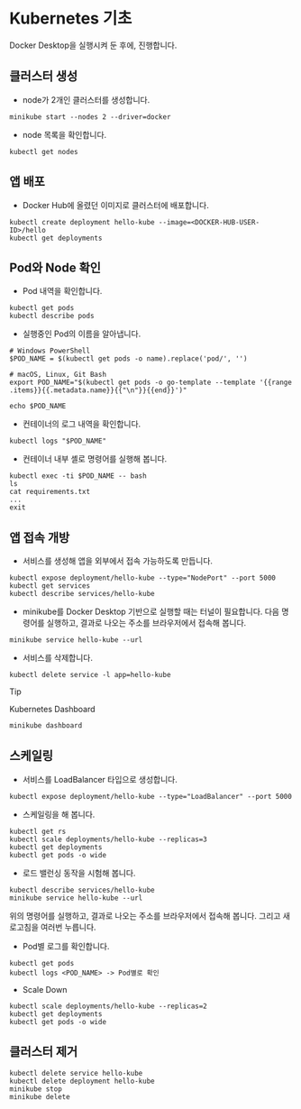 # Kubernetes 기초

Docker Desktop을 실행시켜 둔 후에, 진행합니다.

## 클러스터 생성

- node가 2개인 클러스터를 생성합니다.
```
minikube start --nodes 2 --driver=docker
```

- node 목록을 확인합니다.
```
kubectl get nodes
```


## 앱 배포
- Docker Hub에 올렸던 이미지로 클러스터에 배포합니다.
```
kubectl create deployment hello-kube --image=<DOCKER-HUB-USER-ID>/hello
kubectl get deployments
```

## Pod와 Node 확인
- Pod 내역을 확인합니다.
```
kubectl get pods
kubectl describe pods
```

- 실행중인 Pod의 이름을 알아냅니다.
```
# Windows PowerShell
$POD_NAME = $(kubectl get pods -o name).replace('pod/', '')

# macOS, Linux, Git Bash
export POD_NAME="$(kubectl get pods -o go-template --template '{{range .items}}{{.metadata.name}}{{"\n"}}{{end}}')"

echo $POD_NAME
```

- 컨테이너의 로그 내역을 확인합니다.
```
kubectl logs "$POD_NAME"
```

- 컨테이너 내부 셸로 명령어를 실행해 봅니다.
```
kubectl exec -ti $POD_NAME -- bash
ls
cat requirements.txt
...
exit
```

## 앱 접속 개방

- 서비스를 생성해 앱을 외부에서 접속 가능하도록 만듭니다.
```
kubectl expose deployment/hello-kube --type="NodePort" --port 5000
kubectl get services
kubectl describe services/hello-kube
```

- minikube를 Docker Desktop 기반으로 실행할 때는 터널이 필요합니다. 
다음 명령어를 실행하고, 결과로 나오는 주소를 브라우저에서 접속해 봅니다.
```
minikube service hello-kube --url
```

- 서비스를 삭제합니다.
```
kubectl delete service -l app=hello-kube
```

> [!TIP]
> Kubernetes Dashboard
```sh
minikube dashboard
```


## 스케일링
- 서비스를 LoadBalancer 타입으로 생성합니다.
```
kubectl expose deployment/hello-kube --type="LoadBalancer" --port 5000
```

- 스케일링을 해 봅니다.
```
kubectl get rs
kubectl scale deployments/hello-kube --replicas=3
kubectl get deployments
kubectl get pods -o wide
```

- 로드 밸런싱 동작을 시험해 봅니다.
```
kubectl describe services/hello-kube
minikube service hello-kube --url
```
위의 명령어를 실행하고, 결과로 나오는 주소를 브라우저에서 접속해 봅니다.
그리고 새로고침을 여러번 누릅니다.

- Pod별 로그를 확인합니다.
```
kubectl get pods
kubectl logs <POD_NAME> -> Pod별로 확인
```

- Scale Down
```
kubectl scale deployments/hello-kube --replicas=2
kubectl get deployments
kubectl get pods -o wide
```


## 클러스터 제거 

```
kubectl delete service hello-kube
kubectl delete deployment hello-kube
minikube stop
minikube delete
```